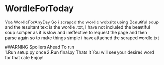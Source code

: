 # WordleForToday
Yea WordleForAnyDay
So i scraped the wordle website using Beautiful soup and the resultant text is the wordle .txt,
I have not included the beautiful soup scraper as it is slow and ineffective to request the page and then parse again so 
to make things simple i have attached the scraped wordle.txt

#WARNING
  Spoilers Ahead
To run  
1.Run setup.py once
2.Run final.py
Thats it 
You will see your desired word for that date
Enjoy!

